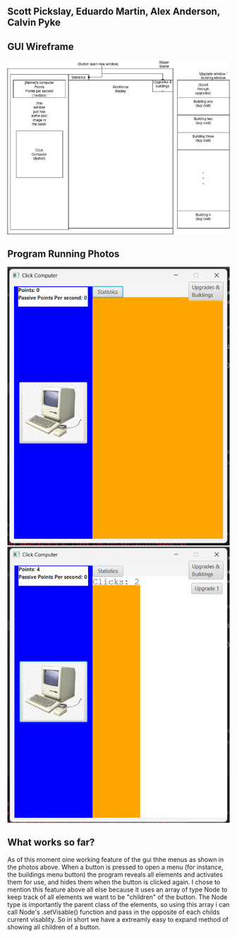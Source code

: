 <h2>Scott Pickslay, Eduardo Martin, Alex Anderson, Calvin Pyke</h2>

## GUI Wireframe
![GUI Wireframe](src/Images/guiimage.jpg)

## Program Running Photos
![Tabs Closed](src/Images/CodePhoto1.png)
![Tabs Open](src/Images/CodePhoto2.png)

## What works so far?
<p>As of this moment oine working feature of the gui thhe menus as shown in the photos above.
When a button is pressed to open a menu (for instance, the buildings menu button) the program reveals all elements and activates them for use, and hides them when the button is clicked again.
I chose to mention this feature above all else because it uses an array of type Node to keep track of all elements we want to be "children" of the button.
The Node type is importantly the parent class of the elements, so using this array i can call Node's .setVisable() function and pass in the opposite of each childs current visablity.
So in short we have a extreamly easy to expand method of showing all children of a button.</p>
